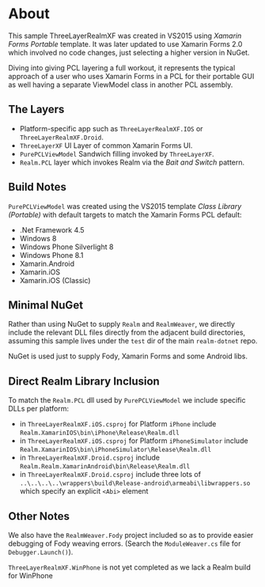 # About

This sample ThreeLayerRealmXF was created in VS2015 using _Xamarin Forms Portable_ template. It was later updated to use Xamarin Forms 2.0 which involved no code changes, just selecting a higher version in NuGet.

Diving into giving PCL layering a full workout, it represents the typical approach of a user who uses Xamarin Forms in a PCL for their portable GUI as well having a separate ViewModel class in another PCL assembly.

## The Layers

* Platform-specific app such as `ThreeLayerRealmXF.IOS` or `ThreeLayerRealmXF.Droid`.
* `ThreeLayerXF` UI Layer of common Xamarin Forms UI.
* `PurePCLViewModel` Sandwich filling invoked by `ThreeLayerXF`.
* `Realm.PCL` layer which invokes Realm via the _Bait and Switch_ pattern.

## Build Notes

`PurePCLViewModel` was created using the VS2015 template _Class Library (Portable)_ with default targets to match the Xamarin Forms PCL default:

* .Net Framework 4.5
* Windows 8
* Windows Phone Silverlight 8
* Windows Phone 8.1
* Xamarin.Android
* Xamarin.iOS
* Xamarin.iOS (Classic)

## Minimal NuGet

Rather than using NuGet to supply `Realm` and `RealmWeaver`, we directly include the relevant DLL files directly from the adjacent build directories, assuming this sample lives under the `test` dir of the main `realm-dotnet` repo.

NuGet is used just to supply Fody, Xamarin Forms and some Android libs.

## Direct Realm Library Inclusion

To match the `Realm.PCL` dll used by `PurePCLViewModel` we include specific DLLs per platform:

* in `ThreeLayerRealmXF.iOS.csproj` for Platform `iPhone` include `Realm.XamarinIOS\bin\iPhone\Release\Realm.dll`
* in `ThreeLayerRealmXF.iOS.csproj` for Platform `iPhoneSimulator` include `Realm.XamarinIOS\bin\iPhoneSimulator\Release\Realm.dll`
* in `ThreeLayerRealmXF.Droid.csproj` include `Realm.Realm.XamarinAndroid\bin\Release\Realm.dll`
* in `ThreeLayerRealmXF.Droid.csproj` include three lots of `..\..\..\..\wrappers\build\Release-android\armeabi\libwrappers.so` which specify an explicit `<Abi>` element 

## Other Notes

We also have the `RealmWeaver.Fody` project included so as to provide easier debugging of Fody weaving errors. (Search the `ModuleWeaver.cs` file for `Debugger.Launch()`).

`ThreeLayerRealmXF.WinPhone` is not yet completed as we lack a Realm build for WinPhone
